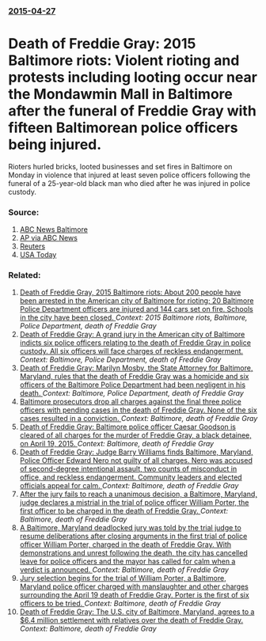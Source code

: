 ### [2015-04-27](/news/2015/04/27/index.md)

# Death of Freddie Gray: 2015 Baltimore riots: Violent rioting and protests including looting occur near the Mondawmin Mall in Baltimore after the funeral of Freddie Gray with fifteen Baltimorean police officers being injured. 

Rioters hurled bricks, looted businesses and set fires in Baltimore on Monday in violence that injured at least seven police officers following the funeral of a 25-year-old black man who died after he was injured in police custody.


### Source:

1. [ABC News Baltimore](http://6abc.com/news/baltimore-mayor-imposes-curfew-governor-declares-state-of-emergency/683647/)
2. [AP via ABC News](http://abcnews.go.com/US/wireStory/maryland-governor-puts-national-guard-alert-respond-baltimore-30627594)
3. [Reuters](http://www.reuters.com/article/2015/04/27/us-usa-police-baltimore-idUSKBN0NI1N720150427)
4. [USA Today](http://www.usatoday.com/story/news/nation/2015/04/27/baltimore-credible-threat/26454875/)

### Related:

1. [Death of Freddie Gray, 2015 Baltimore riots: About 200 people have been arrested in the American city of Baltimore for rioting; 20 Baltimore Police Department officers are injured and 144 cars set on fire. Schools in the city have been closed. ](/news/2015/04/28/death-of-freddie-gray-2015-baltimore-riots-about-200-people-have-been-arrested-in-the-american-city-of-baltimore-for-rioting-20-baltimore.md) _Context: 2015 Baltimore riots, Baltimore, Police Department, death of Freddie Gray_
2. [Death of Freddie Gray: A grand jury in the American city of Baltimore indicts six police officers relating to the death of Freddie Gray in police custody. All six officers will face charges of reckless endangerment. ](/news/2015/05/21/death-of-freddie-gray-a-grand-jury-in-the-american-city-of-baltimore-indicts-six-police-officers-relating-to-the-death-of-freddie-gray-in-p.md) _Context: Baltimore, Police Department, death of Freddie Gray_
3. [Death of Freddie Gray: Marilyn Mosby, the State Attorney for Baltimore, Maryland, rules that the death of Freddie Gray was a homicide and six officers of the Baltimore Police Department had been negligent in his death. ](/news/2015/05/1/death-of-freddie-gray-marilyn-mosby-the-state-attorney-for-baltimore-maryland-rules-that-the-death-of-freddie-gray-was-a-homicide-and-si.md) _Context: Baltimore, Police Department, death of Freddie Gray_
4. [Baltimore prosecutors drop all charges against the final three police officers with pending cases in the death of Freddie Gray. None of the six cases resulted in a conviction. ](/news/2016/07/27/baltimore-prosecutors-drop-all-charges-against-the-final-three-police-officers-with-pending-cases-in-the-death-of-freddie-gray-none-of-the.md) _Context: Baltimore, death of Freddie Gray_
5. [Death of Freddie Gray: Baltimore police officer Caesar Goodson is cleared of all charges for the murder of Freddie Gray, a black detainee, on April 19, 2015. ](/news/2016/06/23/death-of-freddie-gray-baltimore-police-officer-caesar-goodson-is-cleared-of-all-charges-for-the-murder-of-freddie-gray-a-black-detainee-o.md) _Context: Baltimore, death of Freddie Gray_
6. [Death of Freddie Gray: Judge Barry Williams finds Baltimore, Maryland, Police Officer Edward Nero not guilty of all charges. Nero was accused of second-degree intentional assault, two counts of misconduct in office, and reckless endangerment. Community leaders and elected officials appeal for calm. ](/news/2016/05/23/death-of-freddie-gray-judge-barry-williams-finds-baltimore-maryland-police-officer-edward-nero-not-guilty-of-all-charges-nero-was-accuse.md) _Context: Baltimore, death of Freddie Gray_
7. [After the jury fails to reach a unanimous decision, a Baltimore, Maryland, judge declares a mistrial in the trial of police officer William Porter, the first officer to be charged in the death of Freddie Gray. ](/news/2015/12/16/after-the-jury-fails-to-reach-a-unanimous-decision-a-baltimore-maryland-judge-declares-a-mistrial-in-the-trial-of-police-officer-william.md) _Context: Baltimore, death of Freddie Gray_
8. [A Baltimore, Maryland deadlocked jury was told by the trial judge to resume deliberations after closing arguments in the first trial of police officer William Porter, charged in the death of Freddie Gray. With demonstrations and unrest following the death, the city has cancelled leave for police officers and the mayor has called for calm when a verdict is announced. ](/news/2015/12/15/a-baltimore-maryland-deadlocked-jury-was-told-by-the-trial-judge-to-resume-deliberations-after-closing-arguments-in-the-first-trial-of-poli.md) _Context: Baltimore, death of Freddie Gray_
9. [Jury selection begins for the trial of William Porter, a Baltimore, Maryland police officer charged with manslaughter and other charges surrounding the April 19 death of Freddie Gray. Porter is the first of six officers to be tried. ](/news/2015/11/30/jury-selection-begins-for-the-trial-of-william-porter-a-baltimore-maryland-police-officer-charged-with-manslaughter-and-other-charges-surr.md) _Context: Baltimore, death of Freddie Gray_
10. [Death of Freddie Gray: The U.S. city of Baltimore, Maryland, agrees to a $6.4 million settlement with relatives over the death of Freddie Gray. ](/news/2015/09/8/death-of-freddie-gray-the-u-s-city-of-baltimore-maryland-agrees-to-a-6-4-million-settlement-with-relatives-over-the-death-of-freddie-gr.md) _Context: Baltimore, death of Freddie Gray_
